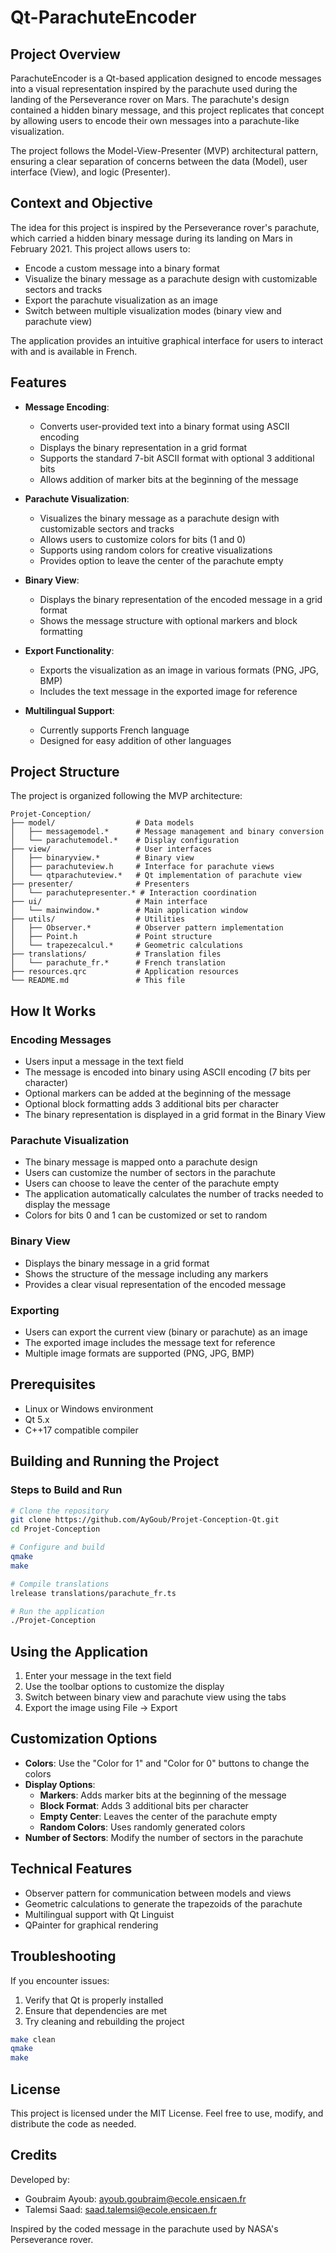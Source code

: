 # Qt-ParachuteEncoder

## Project Overview

ParachuteEncoder is a Qt-based application designed to encode messages into a visual representation inspired by the parachute used during the landing of the Perseverance rover on Mars. The parachute's design contained a hidden binary message, and this project replicates that concept by allowing users to encode their own messages into a parachute-like visualization.

The project follows the Model-View-Presenter (MVP) architectural pattern, ensuring a clear separation of concerns between the data (Model), user interface (View), and logic (Presenter).

## Context and Objective

The idea for this project is inspired by the Perseverance rover's parachute, which carried a hidden binary message during its landing on Mars in February 2021. This project allows users to:

- Encode a custom message into a binary format
- Visualize the binary message as a parachute design with customizable sectors and tracks
- Export the parachute visualization as an image
- Switch between multiple visualization modes (binary view and parachute view)

The application provides an intuitive graphical interface for users to interact with and is available in French.

## Features

- **Message Encoding**:
  - Converts user-provided text into a binary format using ASCII encoding
  - Displays the binary representation in a grid format
  - Supports the standard 7-bit ASCII format with optional 3 additional bits
  - Allows addition of marker bits at the beginning of the message

- **Parachute Visualization**:
  - Visualizes the binary message as a parachute design with customizable sectors and tracks
  - Allows users to customize colors for bits (1 and 0)
  - Supports using random colors for creative visualizations
  - Provides option to leave the center of the parachute empty

- **Binary View**:
  - Displays the binary representation of the encoded message in a grid format
  - Shows the message structure with optional markers and block formatting

- **Export Functionality**:
  - Exports the visualization as an image in various formats (PNG, JPG, BMP)
  - Includes the text message in the exported image for reference

- **Multilingual Support**:
  - Currently supports French language
  - Designed for easy addition of other languages

## Project Structure

The project is organized following the MVP architecture:

```
Projet-Conception/
├── model/                  # Data models
│   ├── messagemodel.*      # Message management and binary conversion
│   └── parachutemodel.*    # Display configuration
├── view/                   # User interfaces
│   ├── binaryview.*        # Binary view
│   ├── parachuteview.h     # Interface for parachute views
│   └── qtparachuteview.*   # Qt implementation of parachute view
├── presenter/              # Presenters
│   └── parachutepresenter.* # Interaction coordination
├── ui/                     # Main interface
│   └── mainwindow.*        # Main application window
├── utils/                  # Utilities
│   ├── Observer.*          # Observer pattern implementation
│   ├── Point.h             # Point structure
│   └── trapezecalcul.*     # Geometric calculations
├── translations/           # Translation files
│   └── parachute_fr.*      # French translation
├── resources.qrc           # Application resources
└── README.md               # This file
```

## How It Works

### Encoding Messages
- Users input a message in the text field
- The message is encoded into binary using ASCII encoding (7 bits per character)
- Optional markers can be added at the beginning of the message
- Optional block formatting adds 3 additional bits per character
- The binary representation is displayed in a grid format in the Binary View

### Parachute Visualization
- The binary message is mapped onto a parachute design
- Users can customize the number of sectors in the parachute
- Users can choose to leave the center of the parachute empty
- The application automatically calculates the number of tracks needed to display the message
- Colors for bits 0 and 1 can be customized or set to random

### Binary View
- Displays the binary message in a grid format
- Shows the structure of the message including any markers
- Provides a clear visual representation of the encoded message

### Exporting
- Users can export the current view (binary or parachute) as an image
- The exported image includes the message text for reference
- Multiple image formats are supported (PNG, JPG, BMP)

## Prerequisites

- Linux or Windows environment
- Qt 5.x
- C++17 compatible compiler

## Building and Running the Project

### Steps to Build and Run

```bash
# Clone the repository
git clone https://github.com/AyGoub/Projet-Conception-Qt.git
cd Projet-Conception

# Configure and build
qmake
make

# Compile translations
lrelease translations/parachute_fr.ts

# Run the application
./Projet-Conception
```

## Using the Application

1. Enter your message in the text field
2. Use the toolbar options to customize the display
3. Switch between binary view and parachute view using the tabs
4. Export the image using File → Export

## Customization Options

- **Colors**: Use the "Color for 1" and "Color for 0" buttons to change the colors
- **Display Options**: 
  - **Markers**: Adds marker bits at the beginning of the message
  - **Block Format**: Adds 3 additional bits per character
  - **Empty Center**: Leaves the center of the parachute empty
  - **Random Colors**: Uses randomly generated colors
- **Number of Sectors**: Modify the number of sectors in the parachute

## Technical Features

- Observer pattern for communication between models and views
- Geometric calculations to generate the trapezoids of the parachute
- Multilingual support with Qt Linguist
- QPainter for graphical rendering

## Troubleshooting

If you encounter issues:
1. Verify that Qt is properly installed
2. Ensure that dependencies are met
3. Try cleaning and rebuilding the project
```bash
make clean
qmake
make
```

## License
This project is licensed under the MIT License. Feel free to use, modify, and distribute the code as needed.

## Credits
Developed by:
- Goubraim Ayoub: ayoub.goubraim@ecole.ensicaen.fr
- Talemsi Saad: saad.talemsi@ecole.ensicaen.fr

Inspired by the coded message in the parachute used by NASA's Perseverance rover. 